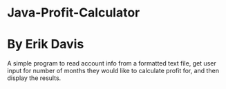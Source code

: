 # Java-Profit-Calculator
# By Erik Davis

A simple program to read account info from a formatted text file, get user input for number of 
months they would like to calculate profit for, and then display the results. 
